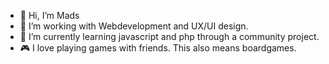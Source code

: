 <!--[
![Header](https://raw.githubusercontent.com/MartinHeinz/<OWNER>/<OWNER>/readme_header.png "Header")](https://some-url.dev/)
-->

- 👋 Hi, I’m Mads
- 👀 I’m working with Webdevelopment and UX/UI design.
- 🌱 I’m currently learning javascript and php through a community project.
- 🎮 I love playing games with friends. This also means boardgames.

<!---
MadsIBA/MadsIBA is a ✨ special ✨ repository because its `README.md` (this file) appears on your GitHub profile.
You can click the Preview link to take a look at your changes.
--->
